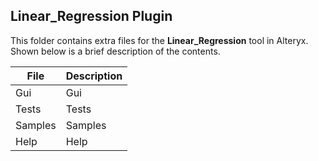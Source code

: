 ## Linear_Regression Plugin

This folder contains extra files for the **Linear_Regression** tool in Alteryx. Shown below is a brief description of the contents. 

| File               | Description                                       |
|--------------------|---------------------------------------------------|
| Gui                | Gui                                               |       
| Tests              | Tests                                             |
| Samples            | Samples                                           |
| Help               | Help                                              |
